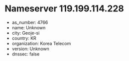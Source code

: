 # Nameserver 119.199.114.228

* as_number: 4766
* name: Unknown
* city: Geoje-si
* country: KR
* organization: Korea Telecom
* version: Unknown
* dnssec: false
